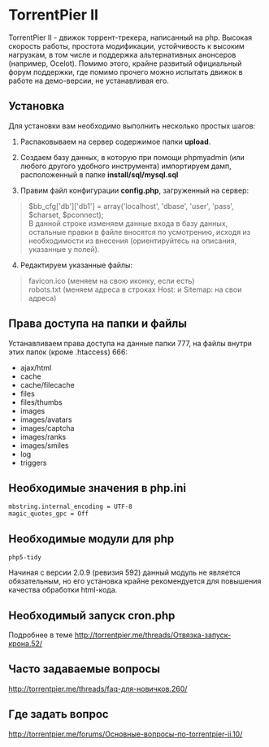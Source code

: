 TorrentPier II
======================

TorrentPier II - движок торрент-трекера, написанный на php. Высокая скорость работы, простота модификации, устойчивость к высоким нагрузкам, в том числе и поддержка альтернативных анонсеров (например, Ocelot). Помимо этого, крайне развитый официальный форум поддержки, где помимо прочего можно испытать движок в работе на демо-версии, не устанавливая его.

## Установка

Для установки вам необходимо выполнить несколько простых шагов:

1. Распаковываем на сервер содержимое папки **upload**.

2. Создаем базу данных, в которую при помощи phpmyadmin (или любого другого удобного инструмента) импортируем дамп, расположенный в папке **install/sql/mysql.sql**
3. Правим файл конфигурации **config.php**, загруженный на сервер:
> $bb_cfg['db']['db1'] = array('localhost', 'dbase', 'user', 'pass', $charset, $pconnect);    
> В данной строке изменяем данные входа в базу данных, остальные правки в файле вносятся по усмотрению, исходя из необходимости из внесения (ориентируйтесь на описания, указанные у полей).

4. Редактируем указанные файлы:
>favicon.ico (меняем на свою иконку, если есть)  
    robots.txt (меняем адреса в строках Host: и Sitemap: на свои адреса)

## Права доступа на папки и файлы

Устанавливаем права доступа на данные папки 777, на файлы внутри этих папок (кроме .htaccess) 666:
- ajax/html
- cache
- cache/filecache
- files
- files/thumbs
- images
- images/avatars
- images/captcha
- images/ranks
- images/smiles
- log
- triggers

## Необходимые значения в php.ini

    mbstring.internal_encoding = UTF-8
    magic_quotes_gpc = Off

## Необходимые модули для php

    php5-tidy

Начиная с версии 2.0.9 (ревизия 592) данный модуль не является обязательным, но его установка крайне рекомендуется для повышения качества обработки html-кода.

## Необходимый запуск cron.php

Подробнее в теме http://torrentpier.me/threads/Отвязка-запуск-крона.52/

## Часто задаваемые вопросы

http://torrentpier.me/threads/faq-для-новичков.260/

## Где задать вопрос

http://torrentpier.me/forums/Основные-вопросы-по-torrentpier-ii.10/
